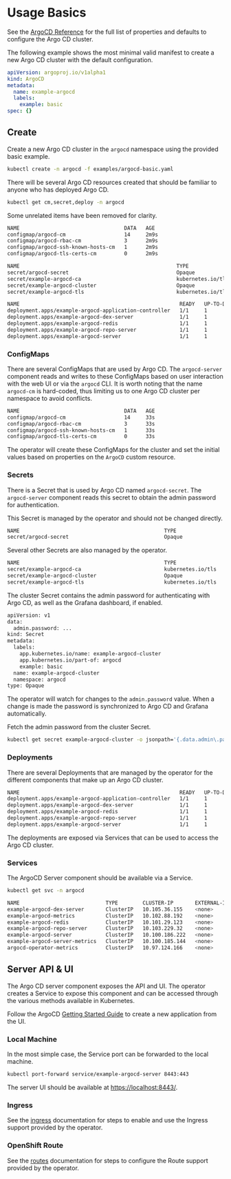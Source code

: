 # Usage Basics

See the [ArgoCD Reference][argocd_reference] for the full list of properties and defaults to configure the Argo CD cluster.

The following example shows the most minimal valid manifest to create a new Argo CD cluster with the default configuration.

```yaml
apiVersion: argoproj.io/v1alpha1
kind: ArgoCD
metadata:
  name: example-argocd
  labels:
    example: basic
spec: {}
```

## Create

Create a new Argo CD cluster in the `argocd` namespace using the provided basic example.

```bash
kubectl create -n argocd -f examples/argocd-basic.yaml
```

There will be several Argo CD resources created that should be familiar to anyone who has deployed Argo CD.

```bash
kubectl get cm,secret,deploy -n argocd
```

Some unrelated items have been removed for clarity.

```bash
NAME                                  DATA   AGE
configmap/argocd-cm                   14     2m9s
configmap/argocd-rbac-cm              3      2m9s
configmap/argocd-ssh-known-hosts-cm   1      2m9s
configmap/argocd-tls-certs-cm         0      2m9s

NAME                                                   TYPE                                  DATA   AGE
secret/argocd-secret                                   Opaque                                5      2m9s
secret/example-argocd-ca                               kubernetes.io/tls                     2      2m9s
secret/example-argocd-cluster                          Opaque                                1      2m9s
secret/example-argocd-tls                              kubernetes.io/tls                     2      2m9s

NAME                                                    READY   UP-TO-DATE   AVAILABLE   AGE
deployment.apps/example-argocd-application-controller   1/1     1            1           2m8s
deployment.apps/example-argocd-dex-server               1/1     1            1           2m8s
deployment.apps/example-argocd-redis                    1/1     1            1           2m8s
deployment.apps/example-argocd-repo-server              1/1     1            1           2m8s
deployment.apps/example-argocd-server                   1/1     1            1           2m8s
```

### ConfigMaps

There are several ConfigMaps that are used by Argo CD. The `argocd-server` component reads and writes to these 
ConfigMaps based on user interaction with the web UI or via the `argocd` CLI. It is worth noting that the name 
`argocd-cm` is hard-coded, thus limiting us to one Argo CD cluster per namespace to avoid conflicts.

```bash
NAME                                  DATA   AGE
configmap/argocd-cm                   14     33s
configmap/argocd-rbac-cm              3      33s
configmap/argocd-ssh-known-hosts-cm   1      33s
configmap/argocd-tls-certs-cm         0      33s
```

The operator will create these ConfigMaps for the cluster and set the initial values based on properties on the 
`ArgoCD` custom resource.

### Secrets

There is a Secret that is used by Argo CD named `argocd-secret`. The `argocd-server` component reads this secret to 
obtain the admin password for authentication.

This Secret is managed by the operator and should not be changed directly.

``` bash
NAME                                               TYPE                                  DATA   AGE
secret/argocd-secret                               Opaque                                5      33s
```

Several other Secrets are also managed by the operator.

``` bash
NAME                                               TYPE                                  DATA   AGE
secret/example-argocd-ca                           kubernetes.io/tls                     2      33s
secret/example-argocd-cluster                      Opaque                                1      33s
secret/example-argocd-tls                          kubernetes.io/tls                     2      33s
```

The cluster Secret contains the admin password for authenticating with Argo CD, as well as the Grafana dashboard, if enabled.

```bash
apiVersion: v1
data:
  admin.password: ...
kind: Secret
metadata:
  labels:
    app.kubernetes.io/name: example-argocd-cluster
    app.kubernetes.io/part-of: argocd
    example: basic
  name: example-argocd-cluster
  namespace: argocd
type: Opaque
```

The operator will watch for changes to the `admin.password` value. When a change is made the password is synchronized to 
Argo CD and Grafana automatically.

Fetch the admin password from the cluster Secret.

``` bash
kubectl get secret example-argocd-cluster -o jsonpath='{.data.admin\.password}' | base64 -d
```

### Deployments

There are several Deployments that are managed by the operator for the different components that make up an Argo CD cluster.

``` bash
NAME                                                    READY   UP-TO-DATE   AVAILABLE   AGE
deployment.apps/example-argocd-application-controller   1/1     1            1           2m8s
deployment.apps/example-argocd-dex-server               1/1     1            1           2m8s
deployment.apps/example-argocd-redis                    1/1     1            1           2m8s
deployment.apps/example-argocd-repo-server              1/1     1            1           2m8s
deployment.apps/example-argocd-server                   1/1     1            1           2m8s
```

The deployments are exposed via Services that can be used to access the Argo CD cluster.

### Services

The ArgoCD Server component should be available via a Service.

```bash
kubectl get svc -n argocd
```
```bash
NAME                            TYPE        CLUSTER-IP       EXTERNAL-IP   PORT(S)             AGE
example-argocd-dex-server       ClusterIP   10.105.36.155    <none>        5556/TCP,5557/TCP   2m28s
example-argocd-metrics          ClusterIP   10.102.88.192    <none>        8082/TCP            2m28s
example-argocd-redis            ClusterIP   10.101.29.123    <none>        6379/TCP            2m28s
example-argocd-repo-server      ClusterIP   10.103.229.32    <none>        8081/TCP,8084/TCP   2m28s
example-argocd-server           ClusterIP   10.100.186.222   <none>        80/TCP,443/TCP      2m28s
example-argocd-server-metrics   ClusterIP   10.100.185.144   <none>        8083/TCP            2m28s
argocd-operator-metrics         ClusterIP   10.97.124.166    <none>        8383/TCP,8686/TCP   23m
```

## Server API & UI

The Argo CD server component exposes the API and UI. The operator creates a Service to expose this component and 
can be accessed through the various methods available in Kubernetes.

Follow the ArgoCD [Getting Started Guide](https://argoproj.github.io/argo-cd/getting_started/#creating-apps-via-ui) to 
create a new application from the UI.

### Local Machine

In the most simple case, the Service port can be forwarded to the local machine.

```bash
kubectl port-forward service/example-argocd-server 8443:443
```

The server UI should be available at [https://localhost:8443/](https://localhost:8443/).

### Ingress

See the [ingress][docs_ingress] documentation for steps to enable and use the Ingress support provided by the operator. 

### OpenShift Route

See the [routes][docs_routes] documentation for steps to configure the Route support provided by the operator.

[docs_ingress]:./ingress.md
[docs_routes]:./routes.md
[argocd_reference]:../reference/argocd.md
